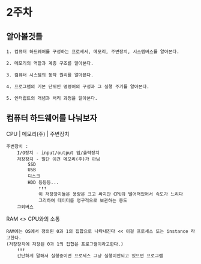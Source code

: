 # 2주차

## 알아볼것들

    1. 컴퓨터 하드웨어를 구성하는 프로세서, 메모리, 주변장치, 시스템버스를 알아본다.

    2. 메모리의 역할과 계층 구조를 알아본다.

    3. 컴퓨터 시스템의 동작 원리를 알아본다.

    4. 프로그램의 기본 단위인 명령어의 구성과 그 실행 주기를 알아본다.

    5. 인터럽트의 개념과 처리 과정을 알아본다.

## 컴퓨터 하드웨어를 나눠보자

CPU  | 메모리(주) | 주변장치
                    
    주변장치 : 
        I/O장치 - input/output 입/출력장치
        저장장치 - 일단 이건 메모리(주)가 아님
            SSD
            USB
            디스크
            HDD 등등등...  
                ↑↑↑
                이 저장장치들은 용량은 크고 싸지만 CPU와 떨어져있어서 속도가 느리다
                그리하여 데이터를 영구적으로 보관하는 용도
        그외버스

RAM <> CPU와의 소통

    RAM에는 OS에서 정의된 0과 1의 집합으로 나타내진다 << 이걸 프로세스 또는 instance 라고한다.
    (저장장치에 저장된 0과 1의 집합은 프로그램이라고한다.)
        ↑↑↑
        간단하게 말해서 실행중이면 프로세스 그냥 실행이안되고 있으면 프로그램